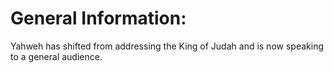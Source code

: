 # General Information:

Yahweh has shifted from addressing the King of Judah and is now speaking to a general audience.